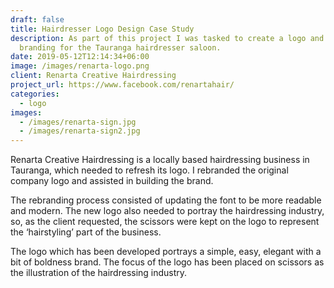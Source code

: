 ```yaml
---
draft: false
title: Hairdresser Logo Design Case Study
description: As part of this project I was tasked to create a logo and new
  branding for the Tauranga hairdresser saloon.
date: 2019-05-12T12:14:34+06:00
image: /images/renarta-logo.png
client: Renarta Creative Hairdressing
project_url: https://www.facebook.com/renartahair/
categories:
  - logo
images:
  - /images/renarta-sign.jpg
  - /images/renarta-sign2.jpg
---
```

Renarta Creative Hairdressing is a locally based hairdressing business in Tauranga, which needed to refresh its logo. I rebranded the original company logo and assisted in building the brand.

The rebranding process consisted of updating the font to be more readable and modern. The new logo also needed to portray the hairdressing industry, so, as the client requested, the scissors were kept on the logo to represent the ‘hairstyling’ part of the business.  

The logo which has been developed portrays a simple, easy, elegant with a bit of boldness brand. The focus of the logo has been placed on scissors as the illustration of the hairdressing industry.